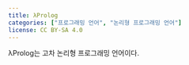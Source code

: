 ```yaml
---
title: λProlog
categories: ["프로그래밍 언어", "논리형 프로그래밍 언어"]
license: CC BY-SA 4.0
---
```


λProlog는 고차 논리형 프로그래밍 언어이다.

